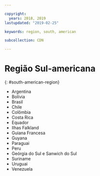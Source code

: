 ```yaml
---

copyright:
  years: 2018, 2019
lastupdated: "2019-02-25"

keywords: region, south, american

subcollection: CDN

---
```



# Região Sul-americana
{: #south-american-region}

* Argentina
* Bolívia
* Brasil
* Chile
* Colômbia
* Costa Rica
* Equador
* Ilhas Falkland
* Guiana Francesa
* Guyana
* Paraguai
* Peru
* Geórgia do Sul e Sanwich do Sul
* Suriname
* Uruguai
* Venezuela
